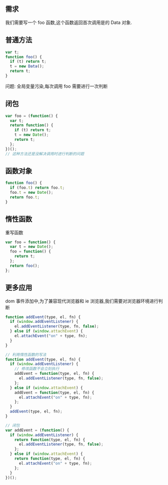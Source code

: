 ## 需求

我们需要写一个 foo 函数,这个函数返回首次调用是的 Data 对象.

## 普通方法

```js
var t;
function foo() {
  if (t) return t;
  t = new Data();
  return t;
}
```

问题: 全局变量污染,每次调用 foo 需要进行一次判断

## 闭包

```js
var foo = (function() {
  var t;
  return function() {
    if (t) return t;
    t = new Date();
    return t;
  };
})();
// 这种方法还是没解决调用时进行判断的问题
```

## 函数对象

```js
function foo() {
  if (foo.t) return foo.t;
  foo.t = new Date();
  return foo.t;
}
```

## 惰性函数

重写函数

```js
var foo = function() {
  var t = new Date();
  foo = function() {
    return t;
  };
  return foo();
};
```

## 更多应用

dom 事件添加中,为了兼容现代浏览器和 ie 浏览器,我们需要对浏览器环境进行判断

```js
function addEvent(type, el, fn) {
  if (window.addEventListener) {
    el.addEventListener(type, fn, false);
  } else if (window.attachEvent) {
    el.attachEvent("on" + type, fn);
  }
}

// 利用惰性函数的写法
function addEvent(type, el, fn) {
  if (window.addEventListener) {
    // 修改函数不会立刻执行
    addEvent = function(type, el, fn) {
      el.addEventListener(type, fn, false);
    };
  } else if (window.attachEvent) {
    addEvent = function(type, el, fn) {
      el.attachEvent("on" + type, fn);
    };
  }
  addEvent(type, el, fn);
}

// 闭包
var addEvent = (function() {
  if (window.addEventListener) {
    return function(type, el, fn) {
      el.addEventListener(type, fn, false);
    };
  } else if (window.attachEvent) {
    return function(type, el, fn) {
      el.attachEvent("on" + type, fn);
    };
  }
})();
```
